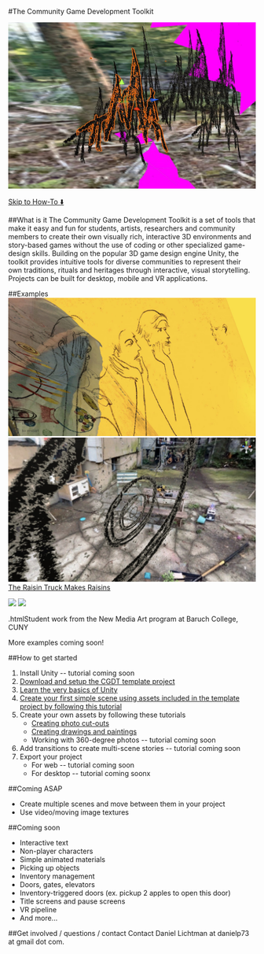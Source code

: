 #The Community Game Development Toolkit

![](images/toolkit.jpg)

[Skip to How-To ⬇️](#howto)

##What is it
The Community Game Development Toolkit is a set of tools that make it easy and fun for students, artists, researchers and community members to create their own visually rich, interactive 3D environments and story-based games without the use of coding or other specialized game-design skills. Building on the popular 3D game design engine Unity, the toolkit provides intuitive tools for diverse communities to represent their own traditions, rituals and heritages through interactive, visual storytelling. Projects can be built for desktop, mobile and VR applications.

##Examples
![](images/rt-yellow.jpg)
![](images/rt-circles.jpg)
[The Raisin Truck Makes Raisins](https://www.daniellichtman.com/raisintruck/)

![](https://www.daniellichtman.com/mount-holyoke/images/student0.jpeg)
![](https://www.daniellichtman.com/toolkit/images/student1.jpeg)

.htmlStudent work from the New Media Art program at Baruch College, CUNY

More examples coming soon!

<a name="howto"></a>


##How to get started 
1. Install Unity -- tutorial coming soon
2. [Download and setup the CGDT template project](CreatingAProject)
3. [Learn the very basics of Unity](NavigatingTheUnityInterface.html)
3. [Create your first simple scene using assets included in the template project by following this tutorial](Tutorial-Using-Example-Assets.html)
4. Create your own assets by following these tutorials
	- [Creating photo cut-outs](CreatingArtwork-Photos.html)
	- [Creating drawings and paintings](CreatingArtwork-Drawings.html)
	- Working with 360-degree photos -- tutorial coming soon
5. Add transitions to create multi-scene stories -- tutorial coming soon
6. Export your project
	- For web -- tutorial coming soon
	- For desktop -- tutorial coming soonx

##Coming ASAP
* Create multiple scenes and move between them in your project
* Use video/moving image textures

##Coming soon
* Interactive text
* Non-player characters
* Simple animated materials
* Picking up objects
* Inventory management
* Doors, gates, elevators
* Inventory-triggered doors (ex. pickup 2 apples to open this door)
* Title screens and pause screens
* VR pipeline  
* And more...

##Get involved / questions / contact
Contact Daniel Lichtman at danielp73 at gmail dot com.
 

